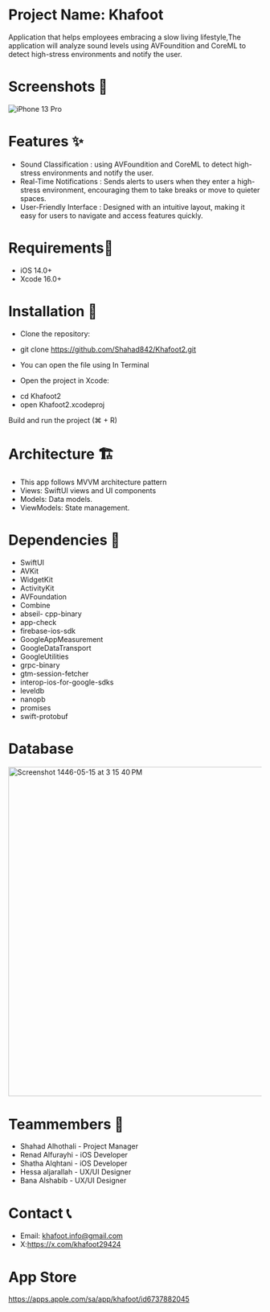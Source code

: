 # Project Name: Khafoot
Application that helps employees embracing a slow living lifestyle,The application 
will analyze sound levels using AVFoundition and CoreML to detect high-stress environments and notify the user.



# Screenshots 📱
 ![iPhone 13 Pro](https://github.com/user-attachments/assets/233aeb1c-0a86-41b7-a3e5-90287c223e10)


# Features ✨
* Sound Classification : using AVFoundition and CoreML to detect high-stress environments and notify the user.
* Real-Time Notifications :
Sends alerts to users when they enter a high-stress environment, encouraging them to take breaks or move to quieter spaces.
* User-Friendly Interface :
Designed with an intuitive layout, making it easy for users to navigate and access features quickly.

# Requirements🔧 
* iOS 14.0+
* Xcode 16.0+

# Installation 📲
* Clone the repository:
- git clone https://github.com/Shahad842/Khafoot2.git

* You can open the file using In Terminal
- Open the project in Xcode:
* cd Khafoot2
* open Khafoot2.xcodeproj

Build and run the project (⌘ + R)

# Architecture 🏗️ 
* This app follows MVVM architecture pattern
* Views: SwiftUI views and UI components
* Models: Data models.
* ViewModels: State management.


# Dependencies 🧰
* SwiftUI
* AVKit
* WidgetKit
* ActivityKit
* AVFoundation
* Combine
* abseil- cpp-binary 
* app-check
* firebase-ios-sdk
* GoogleAppMeasurement
* GoogleDataTransport
* GoogleUtilities
* grpc-binary
* gtm-session-fetcher
* interop-ios-for-google-sdks
* leveldb
* nanopb
* promises
* swift-protobuf

# Database
<img width="655" alt="Screenshot 1446-05-15 at 3 15 40 PM" src="https://github.com/user-attachments/assets/ae245fd3-c90a-4731-99b8-785420e3a9d6">


# Teammembers 👥
* Shahad Alhothali - Project Manager
* Renad Alfurayhi - iOS Developer 
* Shatha Alqhtani - iOS Developer 
* Hessa aljarallah - UX/UI Designer 
* Bana Alshabib - UX/UI Designer 

# Contact 📞
* Email: khafoot.info@gmail.com
* X:https://x.com/khafoot29424


# App Store 
https://apps.apple.com/sa/app/khafoot/id6737882045
